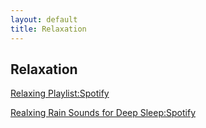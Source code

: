 ```yaml
---
layout: default
title: Relaxation
---
```


## Relaxation

[Relaxing Playlist:Spotify](https://open.spotify.com/playlist/0B1cW8x7Mopg6Du5BJ4spM?si=l5BpKKOkSwuenpMQmu6Vrw&nd=1)

[Realxing Rain Sounds for Deep Sleep:Spotify](https://open.spotify.com/episode/4ZjiY5692n0Nev7q38tMvB?si=nUJ6lAhASyaeQifyiIcXDA&nd=1)

[](https://open.spotify.com/episode/3CmEBE7ylf4ZjqKMk7Pkkq?si=IvNsVDtnRUaJUpHWWLZxPA&nd=1)

[](https://open.spotify.com/episode/07HQ80zuAB7D0KgDNPlMFz?si=KshmuHZ3QWOzxUh8BlZAWg&nd=1)

[](https://open.spotify.com/episode/6mPYNMMLCPzRnRj68cCAU8?si=7n6y6aULRBa2eV9bzDLLZw&nd=1)

[](https://open.spotify.com/episode/6mPYNMMLCPzRnRj68cCAU8?si=7n6y6aULRBa2eV9bzDLLZw&nd=1)

[](https://open.spotify.com/episode/5pOgsI3B0H7CAAgdBPIgsk?si=WPwpP5NGSyKDUBthWv_erg&nd=1)

[](https://open.spotify.com/episode/74o34QQwqCvybkEq1G01Ku?si=ASi2gRLZQUKznNcKZ3wq1Q&nd=1)


